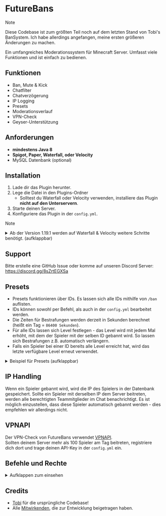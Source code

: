 # FutureBans
> [!NOTE]
> Diese Codebase ist zum größten Teil noch auf dem letzten Stand von Tobi's BanSystem.
> Ich habe allerdings angefangen, meine ersten größeren Änderungen zu machen.

Ein umfangreiches Moderationssystem für Minecraft Server. Umfasst viele Funktionen und ist einfach zu bedienen.

## Funktionen
- Ban, Mute & Kick
- Chatfilter
- Chatverzögerung
- IP Logging
- Presets
- Moderationsverlauf
- VPN-Check
- Geyser-Unterstützung

## Anforderungen
- **mindestens Java 8**
- **Spigot, Paper, Waterfall, oder Velocity**
- MySQL Datenbank (optional)

## Installation
1. Lade dir das Plugin herunter.
2. Lege die Datei in den Plugins-Ordner 
   - Solltest du Waterfall oder Velocity verwenden, installiere das Plugin **nicht auf den Unterservern**.
3. Starte deinen Server.
4. Konfiguriere das Plugin in der `config.yml`.

> [!NOTE]
> <details>
> <summary>Ab der Version 1.19.1 werden auf Waterfall & Velocity weitere Schritte benötigt. (aufklappbar)</summary>
> 
> Waterfall:
> 1. Die Option `signdChatBypass` in der `config.yml` auf `true` stellen.
> 2. Die beigelegte Datei `BanSystem-SpigotChatAdapter-X.X-SNAPSHOT.jar` **auf allen Unterservern** installieren.
> 
> Velocity:
> 1. Das Plugin [SigndVelocity](https://modrinth.com/plugin/signedvelocity) für **Velocity und alle Unterserver-Varianten** herunterladen, die du verwendest.
> 2. Die entsprechenden Dateien **auf Velocity und allen Unterservern** installieren.
> 
> </details>

## Support
Bitte erstelle eine GitHub Issue oder komme auf unseren Discord Server: https://discord.gg/8sZrtEGXSa

## Presets
- Presets funktionieren über IDs. Es lassen sich alle IDs mithilfe von `/ban` auflisten.
- IDs können sowohl per Befehl, als auch in der `config.yml` bearbeitet werden.
- Die Zeiten für Bestrafungen werden derzeit in Sekunden berechnet (heißt ein Tag = `86400 Sekunden`).
- Für alle IDs lassen sich Level festlegen - das Level wird mit jedem Mal erhöht, mit dem der Spieler mit der selben ID gebannt wird. So lassen sich Bestrafungen z.B. automatisch verlängern.
- Falls ein Spieler bei einer ID bereits alle Level erreicht hat, wird das letzte verfügbare Level erneut verwendet.

<details>
<summary>Beispiel für Presets (aufklappbar)</summary>

```yaml
IDs:
  '1': # ID
    reason: Cheating # Grund, der dem Spieler angezeigt wird
    onlyAdmins: true # Ob zusätzliche Rechte benötigt werden, um diese ID zu verwenden
    lvl:
      '1': # Level 1
        type: NETWORK # Ob man Global (NETWORK), oder nur im CHAT gebannt wird
        duration: 604800 # Dauer des Banns in Sekunden (hier 7 Tage)
      '2':
        type: NETWORK
        duration: -1 # -1 bedeutet permanent
  '2':
     reason: Chatbann
     onlyAdmins: false
     lvl:
        '1': # Nur ein Level, Chatbann dauert immer 7 Tage an
           type: CHAT
           duration: 604800
```

Der Befehl würde dann so aussehen: `/ban <Spieler> <ID>`, z.B. `/ban LeKoopa92 1`.

</details>

## IP Handling
Wenn ein Spieler gebannt wird, wird die IP des Spielers in der Datenbank gespeichert. Sollte ein Spieler mit derselben IP dem Server beitreten, werden alle berechtigten Teammitglieder im Chat benachrichtigt.
Es ist möglich einzustellen, dass diese Spieler automatisch gebannt werden - dies empfehlen wir allerdings nicht.

## VPNAPI
Der VPN-Check von FutureBans verwendet [VPNAPI](https://vpnapi.io/).
<br>
Sollten deinem Server mehr als 100 Spieler am Tag beitreten, registriere dich dort und trage deinen API-Key in der `config.yml` ein.

## Befehle und Rechte
<details>
<summary>Aufklappen zum einsehen</summary>

### Berechtigungen für Befehle

| Befehl                                                               | Berechtigung                    |
|----------------------------------------------------------------------|---------------------------------|
| `/bansystem`                                                         | `bansys.bansys`                 |
| `/bansystem reload`                                                  | `bansys.reload`                 |
| `/bansystem ids create <ID> <OnlyAdmins> <duration> <Type> <reason>` | `bansys.ids.create`             |
| `/bansystem ids delete <ID>`                                         | `bansys.ids.delete`             |
| `/bansystem ids edit <ID> add lvl <Duration> <Type>`                 | `bansys.ids.addlvl`             |
| `/bansystem ids edit <ID> remove lvl <lvl>`                          | `bansys.ids.removelvl`          |
| `/bansystem ids edit <ID> set lvlduration <lvl> <Duration>`          | `bansys.ids.setduration`        |
| `/bansystem ids edit <ID> set lvltype <lvl> <Type>`                  | `bansys.ids.settype`            |
| `/bansystem ids edit <ID> set onlyadmins <True/False>`               | `bansys.ids.setonlyadmins`      |
| `/bansystem ids edit <ID> set reason <reason>`                       | `bansys.ids.setreason`          |
| `/bansystem ids show <ID>`                                           | `bansys.ids.show`               |
| `/bansys logs show [site]`                                           | `bansys.logs.show`              |
| `/bansys logs clear`                                                 | `bansys.logs.clear`             |
| `/ban <Spieler> <ID>`                                                | `bansys.ban(.<ID>/.all/.admin)` |
| `/unban <Spieler>`                                                   | `bansys.unban`                  |
| `/unmute <Spieler>`                                                  | `bansys.unmute`                 |
| `/check <Spieler>`                                                   | `bansys.check`                  |
| `/deletehistory <Spieler>`                                           | `bansys.history.delete`         |
| `/history <Spieler>`                                                 | `bansys.history.show`           |
| `/kick <Spieler> [Grund]`                                            | `bansys.kick(.admin)`           |

### Weitere Berechtigungen

| Aktion                  | Berechtigung              |
|-------------------------|---------------------------|
| Team Benachrichtigungen | `bansys.notify`           |
| Kicks umgehen           | `bansys.kick.bypass`      |
| Banns umgehen           | `bansys.ban.bypass`       |
| Chatfilter umgehen      | `bansys.bypasschatfilter` |
| Chatverzögerung umgehen | `bansys.bypasschatdelay`  |

</details>

## Credits
- [Tobi](https://github.com/antisocialtobi) für die ursprüngliche Codebase!
- Alle [Mitwirkenden](https://github.com/JuniorWolfgamingDE/FutureBans/contributors), die zur Entwicklung beigetragen haben.
